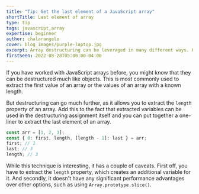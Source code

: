 ```yaml
---
title: "Tip: Get the last element of a JavaScript array"
shortTitle: Last element of array
type: tip
tags: javascript,array
expertise: beginner
author: chalarangelo
cover: blog_images/purple-laptop.jpg
excerpt: Array destructuring can be leveraged in many different ways. Here's one of them.
firstSeen: 2022-08-28T05:00:00-04:00
---
```


If you have worked with JavaScript arrays before, you might know that they can be destructured much like objects. This is most commonly used to extract the first value of an array or the values of an array with a known length.

But destructuring can go much further, as it allows you to extract the `length` property of an array. Add this to the fact that extracted variables can be used in the destructuring assignment itself and you can put together a one-liner to extract the last element of an array.

```js
const arr = [1, 2, 3];
const { 0: first, length, [length - 1]: last } = arr;
first; // 1
last; // 3
length; // 3
```

While this technique is interesting, it has a couple of caveats. First off, you have to extract the `length` property, which creates an additional variable for it. And secondly, it doesn't have any significant performance advantages over other options, such as using `Array.prototype.slice()`.
